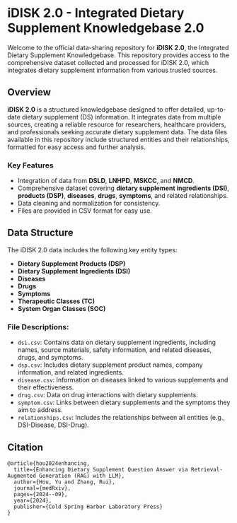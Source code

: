 # iDISK 2.0 - Integrated Dietary Supplement Knowledgebase 2.0

Welcome to the official data-sharing repository for **iDISK 2.0**, the Integrated Dietary Supplement Knowledgebase. This repository provides access to the comprehensive dataset collected and processed for iDISK 2.0, which integrates dietary supplement information from various trusted sources.

## Overview

**iDISK 2.0** is a structured knowledgebase designed to offer detailed, up-to-date dietary supplement (DS) information. It integrates data from multiple sources, creating a reliable resource for researchers, healthcare providers, and professionals seeking accurate dietary supplement data. The data files available in this repository include structured entities and their relationships, formatted for easy access and further analysis.

### Key Features
- Integration of data from **DSLD**, **LNHPD**, **MSKCC**, and **NMCD**.
- Comprehensive dataset covering **dietary supplement ingredients (DSI)**, **products (DSP)**, **diseases**, **drugs**, **symptoms**, and related relationships.
- Data cleaning and normalization for consistency.
- Files are provided in CSV format for easy use.

## Data Structure

The iDISK 2.0 data includes the following key entity types:
- **Dietary Supplement Products (DSP)**
- **Dietary Supplement Ingredients (DSI)**
- **Diseases**
- **Drugs**
- **Symptoms**
- **Therapeutic Classes (TC)**
- **System Organ Classes (SOC)**

### File Descriptions:
- `dsi.csv`: Contains data on dietary supplement ingredients, including names, source materials, safety information, and related diseases, drugs, and symptoms.
- `dsp.csv`: Includes dietary supplement product names, company information, and related ingredients.
- `disease.csv`: Information on diseases linked to various supplements and their effectiveness.
- `drug.csv`: Data on drug interactions with dietary supplements.
- `symptom.csv`: Links between dietary supplements and the symptoms they aim to address.
- `relationships.csv`: Includes the relationships between all entities (e.g., DSI-Disease, DSI-Drug).

## Citation
```
@article{hou2024enhancing,
  title={Enhancing Dietary Supplement Question Answer via Retrieval-Augmented Generation (RAG) with LLM},
  author={Hou, Yu and Zhang, Rui},
  journal={medRxiv},
  pages={2024--09},
  year={2024},
  publisher={Cold Spring Harbor Laboratory Press}
}
```
